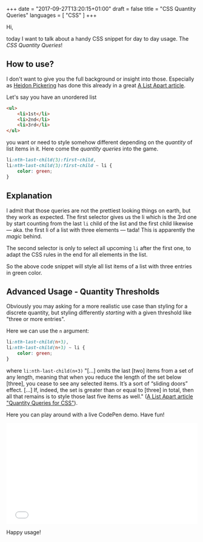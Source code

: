 +++
date = "2017-09-27T13:20:15+01:00"
draft = false
title = "CSS Quantity Queries"
languages = [ "CSS" ]
+++

Hi,

today I want to talk about a handy CSS snippet for day to day usage. The _CSS Quantity Queries_!

##  How to use?
I don't want to give you the full background or insight into those. Especially as [Heidon Pickering](http://twitter.com/@heydonworks) has done this already in a great [A List Apart article](http://alistapart.com/article/quantity-queries-for-css).

Let's say you have an unordered list

``` html
<ul>
	<li>1st</li>
	<li>2nd</li>
	<li>3rd</li>
</ul>
```

you want or need to style somehow different depending on the _quantity_ of list items in it. Here come the _quantity queries_ into the game.

``` css
li:nth-last-child(3):first-child, 
li:nth-last-child(3):first-child ~ li {
	color: green;
}
```

## Explanation

I admit that those queries are not the prettiest looking things on earth, but they work as expected. The first selector gives us the li which is the 3rd one by start counting from the last `li` child of the list and the first child likewise — aka. the first li of a list with three elements — tada! This is apparently the _magic_ behind.

The second selector is only to select all upcoming `li` after the first one, to adapt the CSS rules in the end for all elements in the list.

So the above code snippet will style all list items of a list with three entries in green color.

## Advanced Usage - Quantity Thresholds

Obviously you may asking for a more realistic use case than styling for a discrete quantity, but styling differently *starting* with a given threshold like "three or more entries".

Here we can use the `n` argument:

``` css
li:nth-last-child(n+3), 
li:nth-last-child(n+3) ~ li {
	color: green;
}
```

where `li:nth-last-child(n+3)` "[...] omits the last [two] items from a set of any length, meaning that when you reduce the length of the set below [three], you cease to see any selected items. It’s a sort of “sliding doors” effect. [...] If, indeed, the set is greater than or equal to [three] in total, then all that remains is to style those last five items as well." ([A List Apart article "Quantity Queries for CSS"](https://alistapart.com/article/quantity-queries-for-css)).

Here you can play around with a live CodePen demo. Have fun!

<iframe height='265' scrolling='no' title='CSS Quantity Queries' src='//codepen.io/andi1984/embed/preview/LxoywP/?height=265&theme-id=0&default-tab=css,result&embed-version=2' frameborder='no' allowtransparency='true' allowfullscreen='true' style='width: 100%;'>See the Pen <a href='http://codepen.io/andi1984/pen/LxoywP/'>CSS Quantity Queries</a> by Andreas Sander (<a href='http://codepen.io/andi1984'>@andi1984</a>) on <a href='http://codepen.io'>CodePen</a>.
</iframe>

Happy usage!
